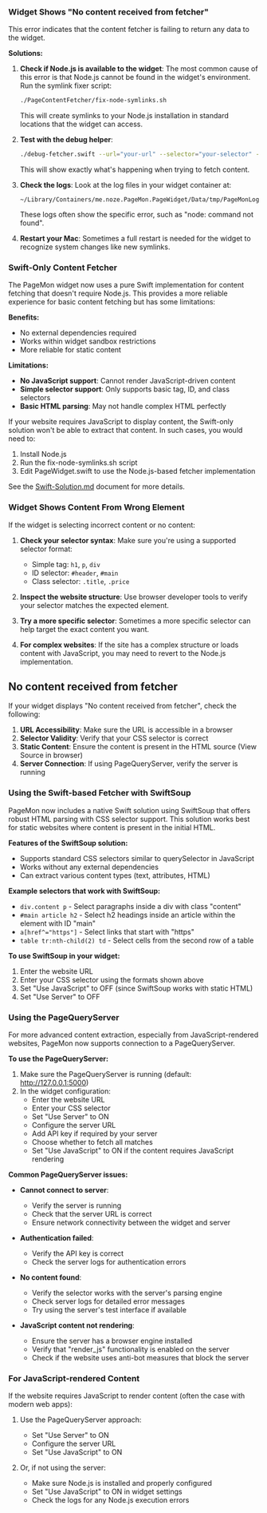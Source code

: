 ### Widget Shows "No content received from fetcher"

This error indicates that the content fetcher is failing to return any data to the widget.

**Solutions:**

1. **Check if Node.js is available to the widget**:
   The most common cause of this error is that Node.js cannot be found in the widget's environment. Run the symlink fixer script:
   ```bash
   ./PageContentFetcher/fix-node-symlinks.sh
   ```
   This will create symlinks to your Node.js installation in standard locations that the widget can access.

2. **Test with the debug helper**:
   ```bash
   ./debug-fetcher.swift --url="your-url" --selector="your-selector" --verbose
   ```
   This will show exactly what's happening when trying to fetch content.

3. **Check the logs**:
   Look at the log files in your widget container at:
   ```
   ~/Library/Containers/me.noze.PageMon.PageWidget/Data/tmp/PageMonLogs/
   ```
   These logs often show the specific error, such as "node: command not found".

4. **Restart your Mac**:
   Sometimes a full restart is needed for the widget to recognize system changes like new symlinks.

### Swift-Only Content Fetcher

The PageMon widget now uses a pure Swift implementation for content fetching that doesn't require Node.js. This provides a more reliable experience for basic content fetching but has some limitations:

**Benefits:**
- No external dependencies required
- Works within widget sandbox restrictions
- More reliable for static content

**Limitations:**
- **No JavaScript support**: Cannot render JavaScript-driven content
- **Simple selector support**: Only supports basic tag, ID, and class selectors
- **Basic HTML parsing**: May not handle complex HTML perfectly

If your website requires JavaScript to display content, the Swift-only solution won't be able to extract that content. In such cases, you would need to:

1. Install Node.js
2. Run the fix-node-symlinks.sh script 
3. Edit PageWidget.swift to use the Node.js-based fetcher implementation

See the [Swift-Solution.md](Swift-Solution.md) document for more details.

### Widget Shows Content From Wrong Element

If the widget is selecting incorrect content or no content:

1. **Check your selector syntax**: Make sure you're using a supported selector format:
   - Simple tag: `h1`, `p`, `div`
   - ID selector: `#header`, `#main`
   - Class selector: `.title`, `.price`
   
2. **Inspect the website structure**: Use browser developer tools to verify your selector matches the expected element.

3. **Try a more specific selector**: Sometimes a more specific selector can help target the exact content you want.

4. **For complex websites**: If the site has a complex structure or loads content with JavaScript, you may need to revert to the Node.js implementation.

## No content received from fetcher

If your widget displays "No content received from fetcher", check the following:

1. **URL Accessibility**: Make sure the URL is accessible in a browser
2. **Selector Validity**: Verify that your CSS selector is correct
3. **Static Content**: Ensure the content is present in the HTML source (View Source in browser)
4. **Server Connection**: If using PageQueryServer, verify the server is running

### Using the Swift-based Fetcher with SwiftSoup

PageMon now includes a native Swift solution using SwiftSoup that offers robust HTML parsing with CSS selector support. This solution works best for static websites where content is present in the initial HTML.

**Features of the SwiftSoup solution:**
- Supports standard CSS selectors similar to querySelector in JavaScript
- Works without any external dependencies
- Can extract various content types (text, attributes, HTML)

**Example selectors that work with SwiftSoup:**
- `div.content p` - Select paragraphs inside a div with class "content"
- `#main article h2` - Select h2 headings inside an article within the element with ID "main"
- `a[href^="https"]` - Select links that start with "https"
- `table tr:nth-child(2) td` - Select cells from the second row of a table

**To use SwiftSoup in your widget:**
1. Enter the website URL
2. Enter your CSS selector using the formats shown above
3. Set "Use JavaScript" to OFF (since SwiftSoup works with static HTML)
4. Set "Use Server" to OFF

### Using the PageQueryServer

For more advanced content extraction, especially from JavaScript-rendered websites, PageMon now supports connection to a PageQueryServer.

**To use the PageQueryServer:**
1. Make sure the PageQueryServer is running (default: http://127.0.0.1:5000)
2. In the widget configuration:
   - Enter the website URL
   - Enter your CSS selector
   - Set "Use Server" to ON
   - Configure the server URL
   - Add API key if required by your server
   - Choose whether to fetch all matches
   - Set "Use JavaScript" to ON if the content requires JavaScript rendering

**Common PageQueryServer issues:**

- **Cannot connect to server**:
  - Verify the server is running
  - Check that the server URL is correct
  - Ensure network connectivity between the widget and server

- **Authentication failed**:
  - Verify the API key is correct
  - Check the server logs for authentication errors

- **No content found**:
  - Verify the selector works with the server's parsing engine
  - Check server logs for detailed error messages
  - Try using the server's test interface if available

- **JavaScript content not rendering**:
  - Ensure the server has a browser engine installed
  - Verify that "render_js" functionality is enabled on the server
  - Check if the website uses anti-bot measures that block the server

### For JavaScript-rendered Content

If the website requires JavaScript to render content (often the case with modern web apps):

1. Use the PageQueryServer approach:
   - Set "Use Server" to ON
   - Configure the server URL
   - Set "Use JavaScript" to ON

2. Or, if not using the server:
   - Make sure Node.js is installed and properly configured
   - Set "Use JavaScript" to ON in widget settings
   - Check the logs for any Node.js execution errors 